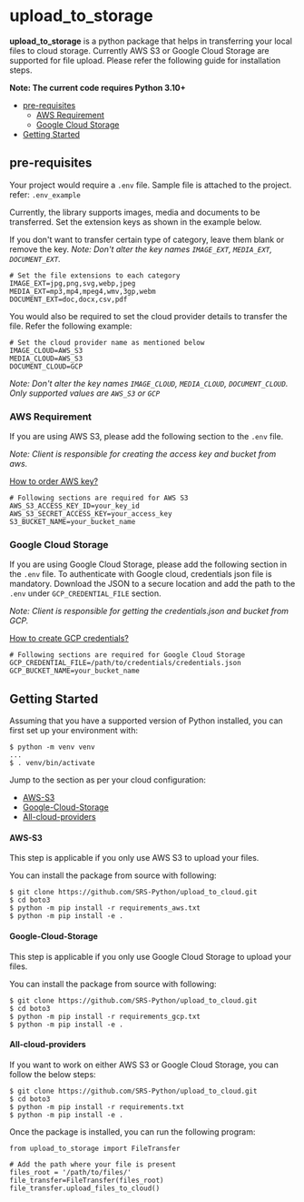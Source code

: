 upload_to_storage
=================
**upload_to_storage** is a python package that helps in transferring your local files to cloud storage. 
Currently AWS S3 or Google Cloud Storage are supported for file upload.
Please refer the following guide for installation steps.

**Note: The current code requires Python 3.10+**

- [pre-requisites](#pre-requisites)
  - [AWS Requirement](#aws-requirement)
  - [Google Cloud Storage](#google-cloud-storage)
- [Getting Started](#getting-started)

## pre-requisites
Your project would require a `.env` file. Sample file is attached to the project. refer: `.env_example`

Currently, the library supports images, media and documents to be transferred.
Set the extension keys as shown in the example below.

If you don't want to transfer certain type of category, leave them blank or remove the key.
_Note: Don't alter the key names `IMAGE_EXT`, `MEDIA_EXT`, `DOCUMENT_EXT`._
```shell
# Set the file extensions to each category
IMAGE_EXT=jpg,png,svg,webp,jpeg
MEDIA_EXT=mp3,mp4,mpeg4,wmv,3gp,webm
DOCUMENT_EXT=doc,docx,csv,pdf
```
You would also be required to set the cloud provider details to transfer the file.
Refer the following example:
```shell
# Set the cloud provider name as mentioned below
IMAGE_CLOUD=AWS_S3
MEDIA_CLOUD=AWS_S3
DOCUMENT_CLOUD=GCP
```
_Note: Don't alter the key names `IMAGE_CLOUD`, `MEDIA_CLOUD`, `DOCUMENT_CLOUD`.
      Only supported values are `AWS_S3` or `GCP`_

### AWS Requirement
If you are using AWS S3, please add the following section to the `.env` file.

_Note: Client is responsible for creating the access key and bucket from aws._

[How to order AWS key?](https://docs.aws.amazon.com/IAM/latest/UserGuide/id_credentials_access-keys.html)
```shell
# Following sections are required for AWS S3
AWS_S3_ACCESS_KEY_ID=your_key_id
AWS_S3_SECRET_ACCESS_KEY=your_access_key
S3_BUCKET_NAME=your_bucket_name
```

### Google Cloud Storage
If you are using Google Cloud Storage, please add the following section in the `.env` file.
To authenticate with Google cloud, credentials json file is mandatory. 
Download the JSON to a secure location and add the path to the `.env` under `GCP_CREDENTIAL_FILE` section.

_Note: Client is responsible for getting the credentials.json and bucket from GCP._

[How to create GCP credentials?](https://developers.google.com/workspace/guides/create-credentials)
```shell
# Following sections are required for Google Cloud Storage
GCP_CREDENTIAL_FILE=/path/to/credentials/credentials.json
GCP_BUCKET_NAME=your_bucket_name
```

## Getting Started
Assuming that you have a supported version of Python installed, you can first set up your environment with:
```shell
$ python -m venv venv
...
$ . venv/bin/activate
```
Jump to the section as per your cloud configuration:
- [AWS-S3](#aws-s3)
- [Google-Cloud-Storage](#gcp-storage)
- [All-cloud-providers](#all-cloud)

#### AWS-S3
This step is applicable if you only use AWS S3 to upload your files.

You can install the package from source with following:
```shell
$ git clone https://github.com/SRS-Python/upload_to_cloud.git
$ cd boto3
$ python -m pip install -r requirements_aws.txt
$ python -m pip install -e .
```

#### Google-Cloud-Storage
This step is applicable if you only use Google Cloud Storage to upload your files.

You can install the package from source with following:
```shell
$ git clone https://github.com/SRS-Python/upload_to_cloud.git
$ cd boto3
$ python -m pip install -r requirements_gcp.txt
$ python -m pip install -e .
```

#### All-cloud-providers
If you want to work on either AWS S3 or Google Cloud Storage, you can follow the below steps:

```shell
$ git clone https://github.com/SRS-Python/upload_to_cloud.git
$ cd boto3
$ python -m pip install -r requirements.txt
$ python -m pip install -e .
```

Once the package is installed, you can run the following program:
```shell
from upload_to_storage import FileTransfer

# Add the path where your file is present
files_root = '/path/to/files/'
file_transfer=FileTransfer(files_root)
file_transfer.upload_files_to_cloud()
```
